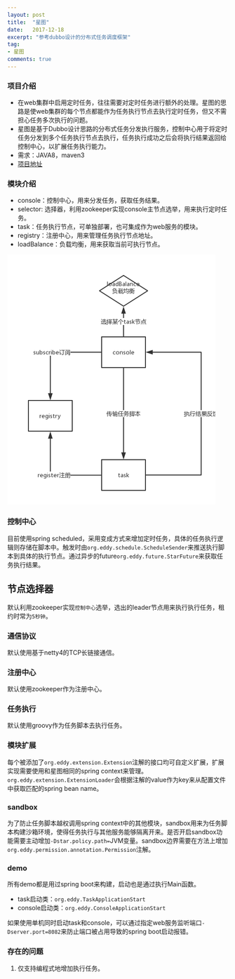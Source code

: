 ```yaml
---
layout: post
title:  "星图"
date:   2017-12-18
excerpt: "参考dubbo设计的分布式任务调度框架"
tag:
- 星图
comments: true
---
```


### 项目介绍

* 在web集群中启用定时任务，往往需要对定时任务进行额外的处理。星图的思路是使web集群的每个节点都能作为任务执行节点去执行定时任务，但又不需担心任务多次执行的问题。
* 星图是基于Dubbo设计思路的分布式任务分发执行服务，控制中心用于将定时任务分发到多个任务执行节点去执行，任务执行成功之后会将执行结果返回给控制中心，以扩展任务执行能力。
* 需求：JAVA8，maven3
* [项目地址](https://github.com/justice-code/star-map)

### 模块介绍

* console：控制中心，用来分发任务，获取任务结果。
* selector: 选择器，利用zookeeper实现console主节点选举，用来执行定时任务。
* task：任务执行节点，可单独部署，也可集成作为web服务的模块。
* registry：注册中心，用来管理任务执行节点地址。
* loadBalance：负载均衡，用来获取当前可执行节点。

![模块](https://raw.githubusercontent.com/justice-code/star-map/master/wiki/resources/static/star-map.png)

### 控制中心

目前使用spring scheduled，采用变成方式来增加定时任务，具体的任务执行逻辑则存储在脚本中。触发时由```org.eddy.schedule.ScheduleSender```来推送执行脚本到具体的执行节点。通过异步的future```org.eddy.future.StarFuture```来获取任务执行结果。

## 节点选择器
默认利用zookeeper实现`控制中心`选举，选出的leader节点用来执行执行任务，租约时常为`5秒钟`。

### 通信协议

默认使用基于netty4的TCP长链接通信。

### 注册中心

默认使用zookeeper作为注册中心。

### 任务执行

默认使用groovy作为任务脚本去执行任务。

### 模块扩展

每个被添加了```org.eddy.extension.Extension```注解的接口均可自定义扩展，扩展实现需要使用和星图相同的spring context来管理。```org.eddy.extension.ExtensionLoader```会根据注解的value作为key来从配置文件中获取匹配的spring bean name。

### sandbox

为了防止任务脚本越权调用spring context中的其他模块，sandbox用来为任务脚本构建沙箱环境，使得任务执行与其他服务能够隔离开来。是否开启sandbox功能需要主动增加```-Dstar.policy.path=```JVM变量。sandbox边界需要在方法上增加```org.eddy.permission.annotation.Permission```注解。

### demo

所有demo都是用过spring boot来构建，启动也是通过执行Main函数。

* task启动类：```org.eddy.TaskApplicationStart```
* console启动类：```org.eddy.ConsoleApplicationStart```

如果使用单机同时启动task和console，可以通过指定web服务监听端口```-Dserver.port=8082```来防止端口被占用导致的spring boot启动报错。

### 存在的问题

1. 仅支持编程式地增加执行任务。